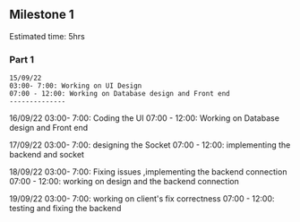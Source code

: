 ## Milestone 1

Estimated time: 5hrs

### Part 1

    15/09/22
    03:00- 7:00: Working on UI Design
    07:00 - 12:00: Working on Database design and Front end
    --------------

16/09/22
03:00- 7:00: Coding the UI
07:00 - 12:00: Working on Database design and Front end

17/09/22
03:00- 7:00: designing the Socket
07:00 - 12:00: implementing the backend and socket

18/09/22
03:00- 7:00: Fixing issues ,implementing the backend connection
07:00 - 12:00: working on design and the backend connection

19/09/22
03:00- 7:00: working on client's fix correctness
07:00 - 12:00: testing and fixing the backend
